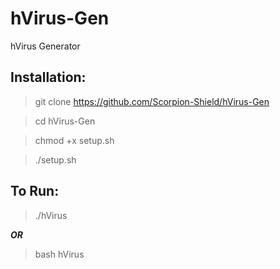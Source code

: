 # hVirus-Gen
hVirus Generator

## Installation:
> git clone https://github.com/Scorpion-Shield/hVirus-Gen

> cd hVirus-Gen

> chmod +x setup.sh

> ./setup.sh

## To Run:
> ./hVirus

___OR___

> bash hVirus
